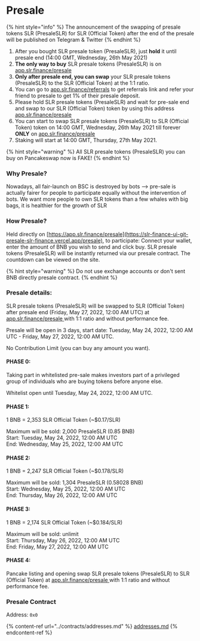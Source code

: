 # Presale

{% hint style="info" %}
The announcement of the swapping of presale tokens SLR (PresaleSLR) for SLR (Official Token) after the end of the presale will be published on Telegram & Twitter
{% endhint %}

1. After you bought SLR presale token (PresaleSLR), just **hold** it until presale end (14:00 GMT, Wednesday, 26th May 2021)
2. **The only way to buy** SLR presale tokens (PresaleSLR) is on [app.slr.finance/presale](https://app.slr.finance/presale)
3. **Only after presale end, you can swap** your SLR presale tokens (PresaleSLR) to the SLR (Official Token) at the 1:1 ratio.
4. You can go to [app.slr.finance/referrals](https://slr-finance-ui-git-presale-slr-finance.vercel.app/referral) to get referrals link and refer your friend to presale to get 1% of their presale deposit.
5. Please hold SLR presale tokens (PresaleSLR) and wait for pre-sale end and swap to our SLR (Official Token) token by using this address [app.slr.finance/presale](https://app.slr.finance/presale)
6. You can start to swap SLR presale tokens (PresaleSLR) to SLR (Official Token) token on 14:00 GMT, Wednesday, 26th May 2021 till forever **ONLY** on [app.slr.finance/presale](https://app.slr.finance/presale)
7. Staking will start at 14:00 GMT, Thursday, 27th May 2021.

{% hint style="warning" %}
All SLR presale tokens (PresaleSLR) you can buy on Pancakeswap now is FAKE!
{% endhint %}

### **Why Presale?**&#x20;

Nowadays, all fair-launch on BSC is destroyed by bots --> pre-sale is actually fairer for people to participate equally without the intervention of bots. We want more people to own SLR tokens than a few whales with big bags, it is healthier for the growth of SLR

### **How Presale?**

Held directly on [https://app.slr.finance/presale](https://slr-finance-ui-git-presale-slr-finance.vercel.app/presale), to participate: Connect your wallet, enter the amount of BNB you wish to send and click buy. SLR presale tokens (PresaleSLR) will be instantly returned via our presale contract. The countdown can be viewed on the site.

{% hint style="warning" %}
&#x20;Do not use exchange accounts or don't sent BNB directly presale contract.
{% endhint %}

### **Presale details:**

SLR presale tokens (PresaleSLR) will be swapped to SLR (Official Token) after presale end (Friday, May 27, 2022, 12:00 AM UTC) at [app.slr.finance/presale ](https://slr-finance-ui-git-presale-slr-finance.vercel.app/presale)with 1:1 ratio and without performance fee.

Presale will be open in 3 days, start date: Tuesday, May 24, 2022, 12:00 AM UTC - Friday, May 27, 2022, 12:00 AM UTC.

No Contribution Limit (you can buy any amount you want).

#### PHASE 0:

Taking part in whitelisted pre-sale makes investors part of a privileged group of individuals who are buying tokens before anyone else.

Whitelist open until Tuesday, May 24, 2022, 12:00 AM UTC.

#### PHASE 1:

1 BNB = 2,353 SLR Official Token (\~$0.17/SLR)

Maximum will be sold: 2,000 PresaleSLR (0.85 BNB)\
Start: Tuesday, May 24, 2022, 12:00 AM UTC\
End: Wednesday, May 25, 2022, 12:00 AM UTC

#### PHASE 2:

1 BNB = 2,247 SLR Official Token (\~$0.178/SLR)

Maximum will be sold: 1,304 PresaleSLR (0.58028 BNB)\
Start: Wednesday, May 25, 2022, 12:00 AM UTC\
End: Thursday, May 26, 2022, 12:00 AM UTC

#### PHASE 3:

1 BNB = 2,174 SLR Official Token (\~$0.184/SLR)

Maximum will be sold: unlimit\
Start: Thursday, May 26, 2022, 12:00 AM UTC\
End: Friday, May 27, 2022, 12:00 AM UTC

#### PHASE 4:

Pancake listing and opening swap SLR presale tokens (PresaleSLR) to SLR (Official Token) at [app.slr.finance/presale ](https://slr-finance-ui-git-presale-slr-finance.vercel.app/presale)with 1:1 ratio and without performance fee.

### Presale Contract

Address: `0x0`

{% content-ref url="../contracts/addresses.md" %}
[addresses.md](../contracts/addresses.md)
{% endcontent-ref %}

